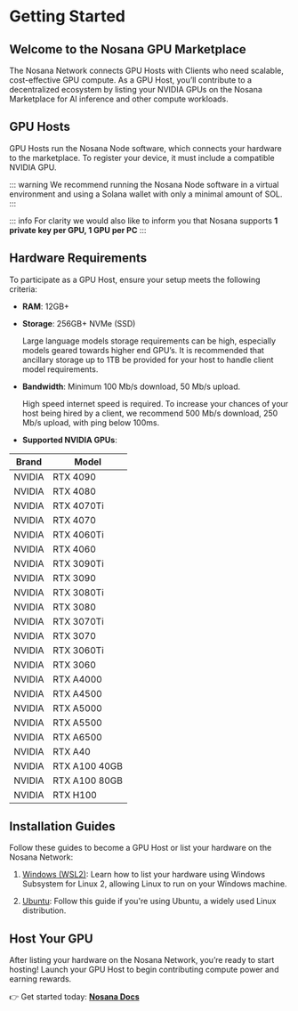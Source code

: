 # Getting Started

## Welcome to the Nosana GPU Marketplace

The Nosana Network connects GPU Hosts with Clients who need scalable, cost-effective GPU compute. As a GPU Host, you’ll contribute to a decentralized ecosystem by listing your NVIDIA GPUs on the Nosana Marketplace for AI inference and other compute workloads.

## GPU Hosts

GPU Hosts run the Nosana Node software, which connects your hardware to the marketplace. To register your device, it must include a compatible NVIDIA GPU.

::: warning
We recommend running the Nosana Node software in a virtual environment and using a Solana wallet with only a minimal amount of SOL.
:::

::: info
For clarity we would also like to inform you that Nosana supports
**1 private key per GPU, 1 GPU per PC**
:::

## Hardware Requirements

To participate as a GPU Host, ensure your setup meets the following criteria:

- **RAM**: 12GB+
- **Storage**: 256GB+ NVMe (SSD)

  Large language models storage requirements can be high, especially models geared towards higher end GPU’s. It is recommended that ancillary storage up to 1TB be provided for your host to handle client model requirements.

- **Bandwidth**: Minimum 100 Mb/s download, 50 Mb/s upload.

  High speed internet speed is required. To increase your chances of your host being hired by a client, we recommend 500 Mb/s download, 250 Mb/s upload, with ping below 100ms.

- **Supported NVIDIA GPUs**:

| Brand  | Model         |
| ------ | ------------- |
| NVIDIA | RTX 4090      |
| NVIDIA | RTX 4080      |
| NVIDIA | RTX 4070Ti    |
| NVIDIA | RTX 4070      |
| NVIDIA | RTX 4060Ti    |
| NVIDIA | RTX 4060      |
| NVIDIA | RTX 3090Ti    |
| NVIDIA | RTX 3090      |
| NVIDIA | RTX 3080Ti    |
| NVIDIA | RTX 3080      |
| NVIDIA | RTX 3070Ti    |
| NVIDIA | RTX 3070      |
| NVIDIA | RTX 3060Ti    |
| NVIDIA | RTX 3060      |
| NVIDIA | RTX A4000     |
| NVIDIA | RTX A4500     |
| NVIDIA | RTX A5000     |
| NVIDIA | RTX A5500     |
| NVIDIA | RTX A6500     |
| NVIDIA | RTX A40       |
| NVIDIA | RTX A100 40GB |
| NVIDIA | RTX A100 80GB |
| NVIDIA | RTX H100      |

<!-- ## Software Requirements
You will need to install the following to get started as a GPU Host:

- [Ubuntu (>20.04) or Windows (with Ubuntu 22.04 on WSL2)](https://ubuntu.com/tutorials/install-ubuntu-on-wsl2-on-windows-11-with-gui-support#3-download-ubuntu)
- [Docker (Required)](https://docs.docker.com/desktop/linux/install/)
  - [Podman (Optional - Required for WSL2)](https://software.opensuse.org//download.html?project=devel%3Akubic%3Alibcontainers%3Aunstable&package=podman)
- [NVIDIA Drivers (Required)](https://www.linuxbabe.com/ubuntu/install-nvidia-driver-ubuntu)
- [NVIDIA Container Toolkit (Required)](https://docs.nvidia.com/datacenter/cloud-native/container-toolkit/latest/install-guide.html)
- [Solana Tool Suite (Optional)](https://docs.solana.com/cli/install-solana-cli-tools) -->

## Installation Guides

Follow these guides to become a GPU Host or list your hardware on the Nosana Network:

1. [Windows (WSL2)](/hosts/grid-windows): Learn how to list your hardware using Windows Subsystem for Linux 2, allowing Linux to run on your Windows machine.

2. [Ubuntu](/hosts/grid-ubuntu): Follow this guide if you're using Ubuntu, a widely used Linux distribution.

## Host Your GPU

After listing your hardware on the Nosana Network, you’re ready to start hosting! Launch your GPU Host to begin contributing compute power and earning rewards.

👉 Get started today: [**Nosana Docs**](/hosts/grid-run)
